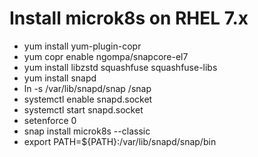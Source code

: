 # Install microk8s on RHEL 7.x
* yum install yum-plugin-copr
* yum copr enable ngompa/snapcore-el7
* yum install libzstd squashfuse  squashfuse-libs
* yum install snapd
* ln -s /var/lib/snapd/snap /snap
* systemctl enable snapd.socket
* systemctl start snapd.socket
* setenforce 0
* snap install microk8s --classic
* export PATH=${PATH}:/var/lib/snapd/snap/bin

